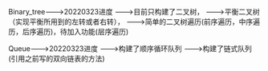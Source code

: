 Binary_tree--->20220323进度
                   --->目前只构建了二叉树，
                   --->平衡二叉树（实现平衡所用到的左转或者右转），
                   --->简单的二叉树遍历(前序遍历，中序遍历，后序遍历)，待加入功能(层序遍历)

Queue--->20220323进度
            --->构建了顺序循环队列
            --->构建了链式队列(引用之前写的双向链表的方法)